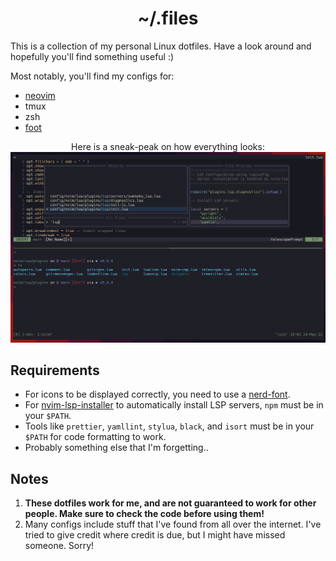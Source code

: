 <h1 align="center">~/.files</h1>

This is a collection of my personal Linux dotfiles. Have a look around and hopefully you'll find something useful :)

Most notably, you'll find my configs for:

+ [neovim](https://neovim.io/)
+ tmux
+ zsh
+ [foot](https://codeberg.org/dnkl/foot)

<div align="center">

Here is a sneak-peak on how everything looks:
![Setup](https://raw.githubusercontent.com/chzerv/dotfiles/main/assets/setup.png)

</div>

## Requirements

+ For icons to be displayed correctly, you need to use a [nerd-font](https://www.nerdfonts.com/).
+ For [nvim-lsp-installer](https://github.com/williamboman/nvim-lsp-installer) to automatically install LSP servers, `npm` must be in your `$PATH`.
+ Tools like `prettier`, `yamllint`, `stylua`, `black`, and `isort` must be in your `$PATH` for code formatting to work.
+ Probably something else that I'm forgetting..

## Notes

1. **These dotfiles work for me, and are not guaranteed to work for other people. Make sure to check the code before using them!**
2. Many configs include stuff that I've found from all over the internet. I've tried to give credit where credit is due, but I might have missed someone. Sorry!
